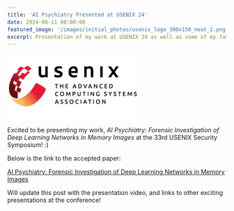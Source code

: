 ```yaml
---
title: 'AI Psychiatry Presented at USENIX 24'
date: 2024-08-11 00:00:00
featured_image: '/images/initial_photos/usenix_logo_300x150_neat_2.png'
excerpt: Presentation of my work at USENIX 24 as well as some of my favorite papers from the conference.
---
```


![](/images/initial_photos/usenix_logo_300x150_neat_2.png)

Excited to be presenting my work, *AI Psychiatry: Forensic Investigation of Deep Learning Networks in Memory Images*
at the 33rd USENIX Security Symposium! :)

Below is the link to the accepted paper:

[AI Psychiatry: Forensic Investigation of Deep Learning Networks in Memory Images](https://www.usenix.org/conference/usenixsecurity24/presentation/oygenblik)

Will update this post with the presentation video, and links to other exciting  presentations at the conference! 

